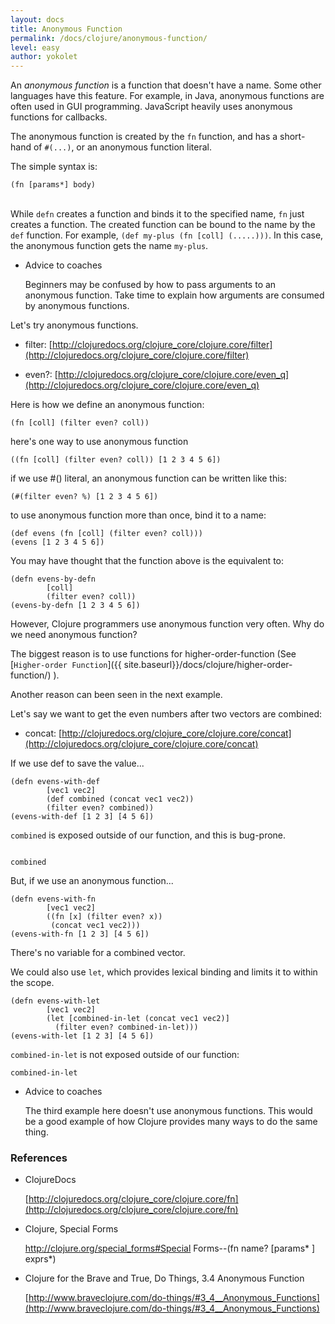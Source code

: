 ```yaml
---
layout: docs
title: Anonymous Function
permalink: /docs/clojure/anonymous-function/
level: easy
author: yokolet
---
```


An *anonymous function* is a function that doesn't have a name.
Some other languages have this feature.
For example, in Java, anonymous functions are often used in GUI programming.
JavaScript heavily uses anonymous functions for callbacks.


The anonymous function is created by the `fn` function,
and has a short-hand of `#(...)`, or an anonymous function literal.


The simple syntax is:

`(fn [params*] body)`
<br/><br/>

While `defn` creates a function and binds it to the specified name,
`fn` just creates a function. The created function can be bound to the name by the `def` function.
For example, `(def my-plus (fn [coll] (.....)))`.
In this case, the anonymous function gets the name `my-plus`.

- Advice to coaches

    Beginners may be confused by how to pass arguments to an anonymous function.
    Take time to explain how arguments are consumed by anonymous functions.


Let's try anonymous functions.

- filter: [http://clojuredocs.org/clojure_core/clojure.core/filter](http://clojuredocs.org/clojure_core/clojure.core/filter)

- even?: [http://clojuredocs.org/clojure_core/clojure.core/even_q](http://clojuredocs.org/clojure_core/clojure.core/even_q)

Here is how we define an anonymous function:

~~~klipse
(fn [coll] (filter even? coll))
~~~

here's one way to use anonymous function

~~~klipse
((fn [coll] (filter even? coll)) [1 2 3 4 5 6])
~~~

if we use #() literal, an anonymous function can be written like this:

~~~klipse
(#(filter even? %) [1 2 3 4 5 6])
~~~

to use anonymous function more than once, bind it to a name:

~~~klipse
(def evens (fn [coll] (filter even? coll)))
(evens [1 2 3 4 5 6])
~~~

You may have thought that the function above is the equivalent to:

~~~klipse
(defn evens-by-defn
        [coll]
        (filter even? coll))
(evens-by-defn [1 2 3 4 5 6])
~~~

However, Clojure programmers use anonymous function very often.
Why do we need anonymous function?

The biggest reason is to use functions for higher-order-function
(See [`Higher-order Function`]({{ site.baseurl}}/docs/clojure/higher-order-function/) ).

Another reason can been seen in the next example.

Let's say we want to get the even numbers after two vectors are combined:

- concat: [http://clojuredocs.org/clojure_core/clojure.core/concat](http://clojuredocs.org/clojure_core/clojure.core/concat)

If we use def to save the value...

~~~klipse
(defn evens-with-def
        [vec1 vec2]
        (def combined (concat vec1 vec2))
        (filter even? combined))
(evens-with-def [1 2 3] [4 5 6])
~~~

`combined` is exposed outside of our function, and this is bug-prone.

<pre><code class="language-klipse" data-eval-context="expr">
combined
</code></pre>

But, if we use an anonymous function...

~~~klipse
(defn evens-with-fn
        [vec1 vec2]
        ((fn [x] (filter even? x))
         (concat vec1 vec2)))
(evens-with-fn [1 2 3] [4 5 6])
~~~

There's no variable for a combined vector.

We could also use `let`, which provides lexical binding and limits it to within the scope.

~~~klipse
(defn evens-with-let
        [vec1 vec2]
        (let [combined-in-let (concat vec1 vec2)]
          (filter even? combined-in-let)))
(evens-with-let [1 2 3] [4 5 6])
~~~

`combined-in-let` is not exposed outside of our function:

~~~klipse
combined-in-let
~~~

- Advice to coaches

    The third example here doesn't use anonymous functions.
    This would be a good example of how Clojure provides many ways to do the same thing.

### References

- ClojureDocs

    [http://clojuredocs.org/clojure_core/clojure.core/fn](http://clojuredocs.org/clojure_core/clojure.core/fn)

- Clojure, Special Forms

    <a href="http://clojure.org/special_forms#Special Forms--(fn name? [params* ] exprs*)">http://clojure.org/special_forms#Special Forms--(fn name? [params* ] exprs*)</a>

- Clojure for the Brave and True, Do Things, 3.4 Anonymous Function

    [http://www.braveclojure.com/do-things/#3_4__Anonymous_Functions](http://www.braveclojure.com/do-things/#3_4__Anonymous_Functions)

